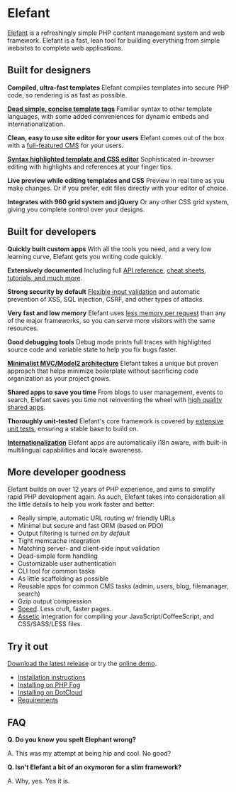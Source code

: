 # Elefant

[Elefant](http://www.elefantcms.com/) is a refreshingly simple PHP content management system and web framework.
Elefant is a fast, lean tool for building everything from simple websites to complete web applications.

## Built for designers

**Compiled, ultra-fast templates**
Elefant compiles templates into secure PHP code, so rendering is as fast as possible.

**[Dead simple, concise template tags](https://github.com/jbroadway/elefant/wiki/Templates)**
Familiar syntax to other template languages, with some added conveniences for dynamic embeds and internationalization.

**Clean, easy to use site editor for your users**
Elefant comes out of the box with a [full-featured CMS](https://github.com/jbroadway/elefant/wiki/The-page-editor) for your users.

**[Syntax highlighted template and CSS editor](https://github.com/jbroadway/elefant/wiki/Setting-up-your-custom-designs)**
Sophisticated in-browser editing with highlights and references at your finger tips.

**Live preview while editing templates and CSS**
Preview in real time as you make changes. Or if you prefer, edit files directly with your editor of choice.

**Integrates with 960 grid system and jQuery**
Or any other CSS grid system, giving you complete control over your designs.

## Built for developers

**Quickly built custom apps**
With all the tools you need, and a very low learning curve, Elefant gets you writing code quickly.

**Extensively documented**
Including full [API reference](https://github.com/jbroadway/elefant/wiki/API-reference), [cheat sheets](https://github.com/jbroadway/elefant/wiki/Cheat-sheet), [tutorials, and much more](https://github.com/jbroadway/elefant/wiki).

**Strong security by default**
[Flexible input validation](https://github.com/jbroadway/elefant/wiki/Forms-and-input-validation) and automatic prevention of XSS, SQL injection, CSRF, and other types of attacks.

**Very fast and low memory**
Elefant uses [less memory per request](https://github.com/jbroadway/elefant/wiki/Performance) than any of the major frameworks, so you can serve more visitors with the same resources.

**Good debugging tools**
Debug mode prints full traces with highlighted source code and variable state to help you fix bugs faster.

**[Minimalist MVC/Model2 architecture](https://github.com/jbroadway/elefant/wiki/Elefant-architecture)**
Elefant takes a unique but proven approach that helps minimize boilerplate without sacrificing code organization as your project grows.

**Shared apps to save you time**
From blogs to user management, events to search, Elefant saves you time not reinventing the wheel with [high quality shared apps](http://www.elefantcms.com/shared-apps).

**Thoroughly unit-tested**
Elefant's core framework is covered by [extensive unit tests](https://github.com/jbroadway/elefant/tree/master/tests), ensuring a stable base to build on.

**[Internationalization](https://github.com/jbroadway/elefant/wiki/Internationalization)**
Elefant apps are automatically i18n aware, with built-in multilingual capabilities and locale awareness.

## More developer goodness

Elefant builds on over 12 years of PHP experience, and aims to simplify rapid PHP development again.
As such, Elefant takes into consideration all the little details to help you work faster and better:

* Really simple, automatic URL routing w/ friendly URLs
* Minimal but secure and fast ORM (based on PDO)
* Output filtering is turned *on by default*
* Tight memcache integration
* Matching server- and client-side input validation
* Dead-simple form handling
* Customizable user authentication
* CLI tool for common tasks
* As little scaffolding as possible
* Reusable apps for common CMS tasks (admin, users, blog, filemanager, search)
* Gzip output compression
* [Speed](https://github.com/jbroadway/elefant/wiki/Performance). Less cruft, faster pages.
* [Assetic](http://github.com/jbroadway/assetic) integration for compiling your JavaScript/CoffeeScript, and CSS/SASS/LESS files.

## Try it out

[Download the latest release](http://github.com/jbroadway/elefant/downloads) or try the [online demo](http://www.elefantcms.com/demo).

* [Installation instructions](https://github.com/jbroadway/elefant/wiki/Getting-started)
* [Installing on PHP Fog](https://github.com/jbroadway/elefant/wiki/Installing-Elefant-on-PHP-Fog)
* [Installing on DotCloud](https://github.com/jbroadway/elefant/wiki/Installing-Elefant-on-DotCloud)
* [Requirements](https://github.com/jbroadway/elefant/wiki/Requirements)

## FAQ

**Q. Do you know you spelt Elephant wrong?**

A. This was my attempt at being hip and cool. No good?

**Q. Isn't Elefant a bit of an oxymoron for a slim framework?**

A. Why, yes. Yes it is.
